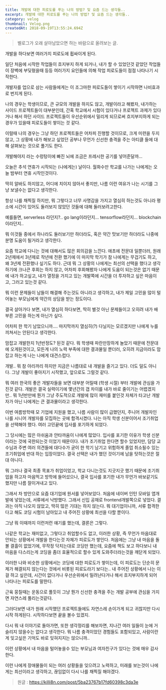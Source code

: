 ```yaml
---
title: 개발에 대한 피로도를 푸는 나의 방법? 및 요즘 드는 생각들..
excerpt: 개발에 대한 피로도를 푸는 나의 방법? 및 요즘 드는 생각들..
category: velog
thumbnail: Velog.png
createdAt: 2018-09-19T13:55:24.694Z
---
```

> 벨로그가 오래 살아남았으면 하는 바람으로 올려보는 글.

개발을 하다보면 여러가지 피로도에 휩싸이게 된다.

일단 처음에 시작한 작업들이 흐지부지 하게 되거나, 내가 할 수 있었던것 같았던 작업들이 장벽에 부딪혔을때 등등 여러가지 요인들에 의해 작업 피로도들이 점점 나타나기 시작한다.

개발자를 업으로 삼는 사람들에게는 이 조그마한 피로도들이 쌓이기 시작하면 나비효과로 번지게 된다.

나의 경우는 학생이므로, 큰 규모의 개발을 하지도 않고, 개발이라고 해봤자, 내가하는 사이드 프로젝트들이 대부분인데, 간혹 학교에서 시험이 있다거나 프로젝트 과제가 있다거나 해서 하던 사이드 프로젝트들이 우선순위에서 밀리게 되므로써 흐지부지하게 되는 경우가 있을때 피로도들이 쌓이는 것 같다.

이럴때 나의 경우는 그냥 하던 프로젝트들은 어차피 진행할 것이므로, 크게 미련을 두지않고, 그 상황에 내가 해보고 싶었던 공부나 무언가 신선한 충격을 주는 아티클 들에 대해 살펴보는 것으로 풀기도 한다.

개발해야지 라는 수렁텅이에 빠진 뇌에 조금은 프레시한 공기를 넣어준달까...

오늘은 추석 연휴가 시작되는 (나에게는) 날이다. 월화수만 학교를 나가는 나에게는 오늘 밤부터 연휴 시작인것이다.

딱히 알바도 하지않고, 어디에 치이지 않아서 좋지만, 나름 이런 여유가 나는 시기를 그냥 보낼수는 없다고 생각한다.

항상 나를 채찍질 하지만, 뭐 그렇다고 너무 사명감을 가지고 열심히 하는것도 아니라 평소에 시간이 있어도 둘러보지 않았던 것들에 대해 둘러보려고한다.

예를들면, serverless 라던지?.. go lang이라던지... tensorflow라던지... blockchain 이라던지.. 

뭐 이것들 중에서 하나라도 둘러보기만 하더라도, 혹은 약간 맛보기만 하더라도 나중에 분명 도움이 될거라고 생각한다.

요즘 학교에 다니는 것에 대해서도 많은 회의감을 느낀다. 애초에 전문대 일뿐더러, 원래 2년제에서 3년제로 작년에 전환 했기에 이 마지막 학기가 참 나에게는 무겁기도 하고, 왜 3년제 전환했나 싶기도 하다. 근데 뭐 그 상황의 나에게는 최선의 선택을 했다고 생각하기에 크나큰 후회는 하지 않고, 어차피 후회해봤자 나에게 도움이 되는것은 없기 때문에 내가 하고싶고, 내가 열정을 가지고 있는 개발쪽에 시간을 더 투자하고 싶은 마음이고, 그러고 있는것 같다.

뭐 이런 문제들이 남들이 해결해 주는것도 아니라고 생각하고, 내가 제일 고민을 많이 털어놓는 부모님에게 약간의 상담을 받는 정도이다.

결국 살아가다 보면, 내가 열심히 하다보면, 딱히 별것 아닌 문제들이고 오히려 내가 배부른 고민을 하는게 아닌가 싶다.

어차피 한 학기 남았으니까.... 마지막까지 열심히(?) 다닐지는 모르겠지만 나에게 누를 끼쳐서는 안된다고 생각한다.

맘잡고 개발한지 1년반정도? 된것 같다. 뭐 학생때 파란만장하게 놀았기 때문에 전문대에 오게된것이고, 모든게 나의 노력 부족에 대한 결과물일 뿐더러, 오히려 지금이라도 맘잡고 하는게 나는 나에게 대견스럽다. 

개발.. 뭐 참 아리까리 하지만 지금은 나름대로 내 개발을 즐기고 있다. 더도 덜도 아니다. 그냥 개발이 좋아지기 시작했고, 앞으로도 그럴것 같다.

뭐 여러 한국의 좋은 개발자들을 보면 대부분 어릴때 (학생 시절) 부터 개발에 관심을 가진것 같다. 개발은 결국 실력이기에 몇년간의 갭 차이를 내가 바로 줄이기는 어렵겠지만.. 뭐 1년반만에 뭔가 그냥 주도적으로 개발에 많이 재미를 붙인것 자체가 타고난 개발자가 아닌 나에게는 큰 결과물이라고 생각한다.

이번 여름방학때 모 기업에 지원을 했고, 나름 사람이 많이 급했던지, 주니어 개발자인 나를 시니어 개발자를 모집하는 곳에 합격시켰다. 나는 아직 학생 신분이어서 조기취업을 선택해야 했다. 여러 고민끝에 입사를 포기하게 되었다.

그 당시에는 많은 아쉬움과 안타까움이 나에게 많았다. 입사를 포기한 이유가 학생 신분이라는 것에 국한되는것 이었기 때문이다. 내가 조기취업 한다면 할수 있었지만, 담당 교수님과 주변 여러 의견들에 대다수가 굳이 한 학기 남기고 위험하게 졸업 취소될수 있는 조기취업에 반대 하는 입장이었다. 결국 선택은 내가 했던 것이기에 남을 탓하는것은 절대 아니다.

뭐 그러나 결국 최종 목표가 취업이었고, 학교 다니는것도 지긋지긋 했기 때문에 조기취업을 하고자 마음먹고 방학에 들어섰으나, 결국 입사를 포기한 내가 무언가 바보같기도 했지만 나름 잘이겨내고 있다.

그래서 차 방안으로 요즘 대기업에 원서를 넣어보았다. 처음에 네이버 인턴 모바일 앱개발에 넣었는데, 서류에서 낙방했다. 그래서 신입 공채로 frontend개발쪽으로 넣었다. 결과는 아직 나오지 않았고, 딱히 많은 기대는 하지 않는다. 뭐 대기업이니까, 서류 합격한다고 해도 코딩 시험이 남아있고 내 주어진 상황에 최선을 다할 뿐이다.

그냥 뭐 이때까지 이런저런 얘기를 했는데, 결론은 그렇다.

나같은 학교는 재미없고, 그렇다고 취업할수도 없고, 이러한 상황, 즉 무언가 마음대로 안되는 상황에서 개발을 한다는것 자체가 피로도가 쌓인다. 처음에는 그냥 내 마음을 돌볼 결흘이 없었기에, 무작정 닥치는대로 코딩만 했는데, 요즘에 책도 보고 하다보니 내 마음을 다스리는게 코딩을 좀더 효율적으로 할수 있게 도와주더라는것을 깨닫게 되었다.

이러한 나와 비슷한 상황에서는 코딩에 대한 피로도가 쌓이는데, 이 피로도는 단순히 문제가 해결되지 않는다는 것에서 비롯된 피로도라기 보다는.. 내 주어진 상황에서 나는 이걸 하고 싶은데, 시간이 없다거나 우선순위에서 밀려난다거나 해서 흐지부지하게 되어 나타나는 피로도를 말한다.

근육 뭉칠때는 운동으로 풀듯이 그냥 뭔가 신선한 충격을 주는 개발 공부에 관심을 가지면 자연스레 풀리는것같다.

그러다보면 내가 원래 시작했던 프로젝트들에도 자연스레 손이가게 되고 귀찮지만 다시 시작 하게된다.
시작하다보면 끝을 볼수 있겠지.

다시 뭐 내 이야기로 돌아가면, 또한 생각정리를 해보자면, 지나간 여러 일들이 눈에 거슬리지 않을수는 없다고 생각한다. 뭐 나름 충격이었던 경험들도 포함되있고, 사람이란게 잊고싶은 기억도 바로 잊혀지지는 않으니까..

이런 상황에서 내 마음을 털어놓을수 있는 부모님과 여자친구가 있다는 것에 매우 감사한다.

이런 나에게 장애물들이 되는 여러 상황들을 잊으려고 노력하고, 미래를 보는것이 나에게는 최선이라고 생각하고, 끊임없이 다시 나를 채찍질 해야겠다.


> 원글 : https://killi8n.com/post/5ba23767b17fd60398c3da3e


